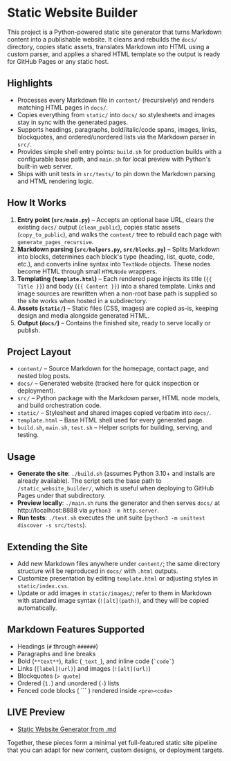 # Static Website Builder

This project is a Python-powered static site generator that turns Markdown content into a publishable website. It cleans and rebuilds the `docs/` directory, copies static assets, translates Markdown into HTML using a custom parser, and applies a shared HTML template so the output is ready for GitHub Pages or any static host.

## Highlights
- Processes every Markdown file in `content/` (recursively) and renders matching HTML pages in `docs/`.
- Copies everything from `static/` into `docs/` so stylesheets and images stay in sync with the generated pages.
- Supports headings, paragraphs, bold/italic/code spans, images, links, blockquotes, and ordered/unordered lists via the Markdown parser in `src/`.
- Provides simple shell entry points: `build.sh` for production builds with a configurable base path, and `main.sh` for local preview with Python's built-in web server.
- Ships with unit tests in `src/tests/` to pin down the Markdown parsing and HTML rendering logic.

## How It Works
1. **Entry point (`src/main.py`)** – Accepts an optional base URL, clears the existing `docs/` output (`clean_public`), copies static assets (`copy_to_public`), and walks the `content/` tree to rebuild each page with `generate_pages_recursive`.
2. **Markdown parsing (`src/helpers.py`, `src/blocks.py`)** – Splits Markdown into blocks, determines each block's type (heading, list, quote, code, etc.), and converts inline syntax into `TextNode` objects. These nodes become HTML through small `HTMLNode` wrappers.
3. **Templating (`template.html`)** – Each rendered page injects its title (`{{ Title }}`) and body (`{{ Content }}`) into a shared template. Links and image sources are rewritten when a non-root base path is supplied so the site works when hosted in a subdirectory.
4. **Assets (`static/`)** – Static files (CSS, images) are copied as-is, keeping design and media alongside generated HTML.
5. **Output (`docs/`)** – Contains the finished site, ready to serve locally or publish.

## Project Layout
- `content/` – Source Markdown for the homepage, contact page, and nested blog posts.
- `docs/` – Generated website (tracked here for quick inspection or deployment).
- `src/` – Python package with the Markdown parser, HTML node models, and build orchestration code.
- `static/` – Stylesheet and shared images copied verbatim into `docs/`.
- `template.html` – Base HTML shell used for every generated page.
- `build.sh`, `main.sh`, `test.sh` – Helper scripts for building, serving, and testing.

## Usage
- **Generate the site**: `./build.sh` (assumes Python 3.10+ and installs are already available). The script sets the base path to `/static_website_builder/`, which is useful when deploying to GitHub Pages under that subdirectory.
- **Preview locally**: `./main.sh` runs the generator and then serves `docs/` at http://localhost:8888 via `python3 -m http.server`.
- **Run tests**: `./test.sh` executes the unit suite (`python3 -m unittest discover -s src/tests`).

## Extending the Site
- Add new Markdown files anywhere under `content/`; the same directory structure will be reproduced in `docs/` with `.html` outputs.
- Customize presentation by editing `template.html` or adjusting styles in `static/index.css`.
- Update or add images in `static/images/`; refer to them in Markdown with standard image syntax (`![alt](path)`), and they will be copied automatically.

## Markdown Features Supported
- Headings (`#` through `######`)
- Paragraphs and line breaks
- Bold (`**text**`), italic (`_text_`), and inline code (`` `code` ``)
- Links (`[label](url)`) and images (`![alt](url)`)
- Blockquotes (`> quote`)
- Ordered (`1.`) and unordered (`-`) lists
- Fenced code blocks ( ``` ) rendered inside `<pre><code>`

## LIVE Preview
- [Static Website Generator from .md](https://vladutmocanugabriel.github.io/static_website_builder/)

Together, these pieces form a minimal yet full-featured static site pipeline that you can adapt for new content, custom designs, or deployment targets.
